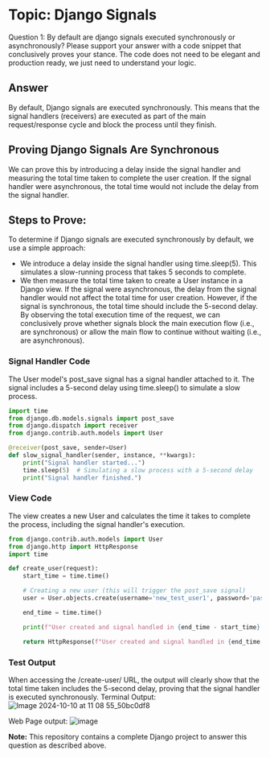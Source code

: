 # Topic: Django Signals

Question 1: By default are django signals executed synchronously or asynchronously? Please support your answer with a code snippet that conclusively proves your stance. The code does not need to be elegant and production ready, we just need to understand your logic.


## Answer
By default, Django signals are executed synchronously. This means that the signal handlers (receivers) are executed as part of the main request/response cycle and block the process until they finish.

## Proving Django Signals Are Synchronous
We can prove this by introducing a delay inside the signal handler and measuring the total time taken to complete the user creation. If the signal handler were asynchronous, the total time would not include the delay from the signal handler.



## Steps to Prove:
To determine if Django signals are executed synchronously by default, we use a simple approach:

- We introduce a delay inside the signal handler using time.sleep(5). This simulates a slow-running process that takes 5 seconds to complete.
- We then measure the total time taken to create a User instance in a Django view. If the signal were asynchronous, the delay from the signal handler would not affect the total time for user creation. However, if the signal is synchronous, the total time should include the 5-second delay.
By observing the total execution time of the request, we can conclusively prove whether signals block the main execution flow (i.e., are synchronous) or allow the main flow to continue without waiting (i.e., are asynchronous).

### Signal Handler Code
The User model's post_save signal has a signal handler attached to it. The signal includes a 5-second delay using time.sleep() to simulate a slow process.
```python
import time
from django.db.models.signals import post_save
from django.dispatch import receiver
from django.contrib.auth.models import User

@receiver(post_save, sender=User)
def slow_signal_handler(sender, instance, **kwargs):
    print("Signal handler started...")
    time.sleep(5)  # Simulating a slow process with a 5-second delay
    print("Signal handler finished.")
```
### View Code
The view creates a new User and calculates the time it takes to complete the process, including the signal handler's execution.
```python
from django.contrib.auth.models import User
from django.http import HttpResponse
import time

def create_user(request):
    start_time = time.time()

    # Creating a new user (this will trigger the post_save signal)
    user = User.objects.create(username='new_test_user1', password='password1234')

    end_time = time.time()

    print(f"User created and signal handled in {end_time - start_time} seconds.")

    return HttpResponse(f"User created and signal handled in {end_time - start_time} seconds.")
```

### Test Output 
When accessing the /create-user/ URL, the output will clearly show that the total time taken includes the 5-second delay, proving that the signal handler is executed synchronously.
Terminal Output:
![Image 2024-10-10 at 11 08 55_50bc0df8](https://github.com/user-attachments/assets/427e0d94-ea24-4bb4-9855-bbd935351e15)

Web Page output:
![image](https://github.com/user-attachments/assets/223a2fc8-a8d9-4690-8b95-45e32b9e2d0f)


**Note:** This repository contains a complete Django project to answer this question as described above. 